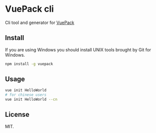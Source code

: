 # VuePack cli

Cli tool and generator for [VuePack](https://github.com/egoist/vuepack)

## Install

If you are using Windows you should install UNIX tools brought by Git for Windows.

```bash
npm install -g vuepack
```

## Usage

```bash
vue init HelloWorld
# for chinese users
vue init HelloWorld --cn
```

## License

MIT.
